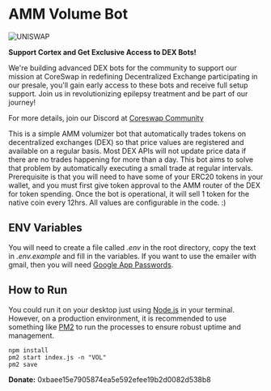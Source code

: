 # AMM Volume Bot
![UNISWAP](https://cryptoradar.com/cms/content/images/2022/02/What-is-UNI.png)

**Support Cortex and Get Exclusive Access to DEX Bots!**

We're building advanced DEX bots for the community to support our mission at CoreSwap in redefining  Decentralized  Exchange participating in our presale, you'll gain early access to these bots and receive full setup support. Join us in revolutionizing epilepsy treatment and be part of our journey!

For more details, join our Discord at [Coreswap Community](https://discord.gg/AWDgU4WCwV)

This is a simple AMM volumizer bot that automatically trades tokens on decentralized exchanges (DEX) so that price values are registered and available on a regular basis. Most DEX APIs will not update price data if there are no trades happening for more than a day. This bot aims to solve that problem by automatically executing a small trade at regular intervals. Prerequisite is that you will need to have some of your ERC20 tokens in your wallet, and you must first give token approval to the AMM router of the DEX for token spending. Once the bot is operational, it will sell 1 token for the native coin every 12hrs. All values are configurable in the code. :)  

## ENV Variables 
You will need to create a file called *.env* in the root directory, copy the text in *.env.example* and fill in the variables. 
If you want to use the emailer with gmail, then you will need [Google App Passwords](https://support.google.com/accounts/answer/185833?hl=en). 

## How to Run
You could run it on your desktop just using [Node.js](https://github.com/nodejs/node) in your terminal. However, on a production environment, it is recommended to use something like [PM2](https://github.com/Unitech/pm2) to run the processes to ensure robust uptime and management. 
```
npm install
pm2 start index.js -n "VOL"
pm2 save

```
**Donate:** 0xbaee15e7905874ea5e592efee19b2d0082d538b8
